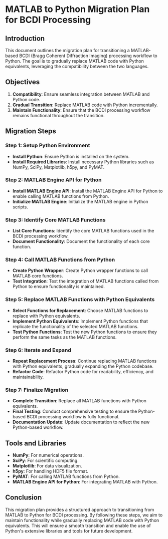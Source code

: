 # MATLAB to Python Migration Plan for BCDI Processing

## Introduction

This document outlines the migration plan for transitioning a MATLAB-based BCDI (Bragg Coherent Diffraction Imaging) processing workflow to Python. The goal is to gradually replace MATLAB code with Python equivalents, leveraging the compatibility between the two languages.

## Objectives

1. **Compatibility**: Ensure seamless integration between MATLAB and Python code.
2. **Gradual Transition**: Replace MATLAB code with Python incrementally.
3. **Maintain Functionality**: Ensure that the BCDI processing workflow remains functional throughout the transition.

## Migration Steps

### Step 1: Setup Python Environment

- **Install Python**: Ensure Python is installed on the system.
- **Install Required Libraries**: Install necessary Python libraries such as NumPy, SciPy, Matplotlib, h5py, and PyMAT.

### Step 2: MATLAB Engine API for Python

- **Install MATLAB Engine API**: Install the MATLAB Engine API for Python to enable calling MATLAB functions from Python.
- **Initialize MATLAB Engine**: Initialize the MATLAB engine in Python scripts.

### Step 3: Identify Core MATLAB Functions

- **List Core Functions**: Identify the core MATLAB functions used in the BCDI processing workflow.
- **Document Functionality**: Document the functionality of each core function.

### Step 4: Call MATLAB Functions from Python

- **Create Python Wrapper**: Create Python wrapper functions to call MATLAB core functions.
- **Test Integration**: Test the integration of MATLAB functions called from Python to ensure functionality is maintained.

### Step 5: Replace MATLAB Functions with Python Equivalents

- **Select Functions for Replacement**: Choose MATLAB functions to replace with Python equivalents.
- **Implement Python Equivalents**: Implement Python functions that replicate the functionality of the selected MATLAB functions.
- **Test Python Functions**: Test the new Python functions to ensure they perform the same tasks as the MATLAB functions.

### Step 6: Iterate and Expand

- **Repeat Replacement Process**: Continue replacing MATLAB functions with Python equivalents, gradually expanding the Python codebase.
- **Refactor Code**: Refactor Python code for readability, efficiency, and maintainability.

### Step 7: Finalize Migration

- **Complete Transition**: Replace all MATLAB functions with Python equivalents.
- **Final Testing**: Conduct comprehensive testing to ensure the Python-based BCDI processing workflow is fully functional.
- **Documentation Update**: Update documentation to reflect the new Python-based workflow.

## Tools and Libraries

- **NumPy**: For numerical operations.
- **SciPy**: For scientific computing.
- **Matplotlib**: For data visualization.
- **h5py**: For handling HDF5 file format.
- **PyMAT**: For calling MATLAB functions from Python.
- **MATLAB Engine API for Python**: For integrating MATLAB with Python.

## Conclusion

This migration plan provides a structured approach to transitioning from MATLAB to Python for BCDI processing. By following these steps, we aim to maintain functionality while gradually replacing MATLAB code with Python equivalents. This will ensure a smooth transition and enable the use of Python's extensive libraries and tools for future development.
